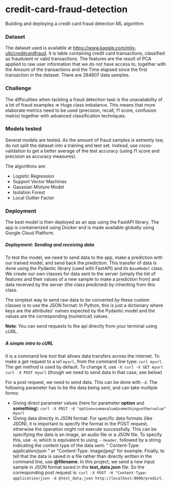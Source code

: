 # credit-card-fraud-detection
Building and deploying a credit card fraud detection ML algorithm


### Dataset
The dataset used is available at https://www.kaggle.com/mlg-ulb/creditcardfraud. It is table containing credit card transactions, classified as fraudulent or valid transactions. The features are the result of PCA applied to raw user information that we do not have access to, together with the Amount of the transactions and the Time elapsed since the first transaction in the dataset. There are 284807 data samples.

### Challenge
The difficulities when tackling a fraud detection task is the unavailability of a lot of fraud examples => Huge class imbalance. This means that more elaborate metrics need to be used (precision, recall, f1 score, confusion matrix) together with advanced classification techniques.

### Models tested
Several models are tested. As the amount of fraud samples is extremly low, do not split the dataset into a training and test set. Instead, use cross-validation to get a better average of the test accuracy (using f1 score and precision as accuracy measures).

The algorithms are:
- Logistic Regression
- Support Vector Machines
- Gaussian Mixture Model
- Isolation Forest
- Local Outlier Factor

### Deployment
The best model is then deployed as an app using the FastAPI library. The app is containerized using Docker and is made available globally using Google Cloud Platform.

##### Deployment: Sending and receiving data

To test the model, we need to send data to the app, make a prediction with our trained model, and send back the prediction. This transfer of data is done using the Pydantic library (used with FastAPI) and its `BaseModel` class. We create our own classes for data sent to the server (simply the list of features and their values of a new sample to make a prediction from) and data received by the server (the class predicted) by inheriting from this class.

The simplest way to send raw data to be converted by these custom classes is to use the JSON format: In Python, this is just a dictionary where keys are the attributes' names expected by the Pydantic model and the values are the corresponding (numerical) values.

**Note**: You can send requests to the api directly from your terminal using cURL. 
##### A simple intro to cURL 
It is a command line tool that allows data transfers across the internet. To make a get request to a url `myurl`, from the command line type: `curl myurl`.
The get method is used by default. To change it, use `-X`:
`curl -X GET myurl`
`curl -X POST myurl` (though we need to send data in that case, see below)

For a post request, we need to send data. This can be done with `-d`. The following parameter has to be the data being sent, and can take multiple forms:
- Giving direct parameter values (here for parameter **option** and **something**): `curl -X POST -d "option=somevalue&something=othervalue" myurl`
- Giving data directly in JSON format: For specific data formats (like JSON), it is important to specify the format in the POST request, otherwise the operation might not execute successfully. This can be specifying the data is an image, an audio file or a JSON file. To specify this, use `-H`, which is equivalent to using `--header`, followed by a string indicating the content type of the data sent: " Content-Type: application/json " or "Content-Type: image/jpeg" for example. Finally, to tell that the data is saved in a file rather than directly written in the command line, use **@filename**.
 In this project, we send a new input sample in JSON format saved in the **test_data.json** file. So the corresponding post request is: `curl -X POST -H "Content-Type: application/json -d @test_data.json http://localhost:8000/predict`.


